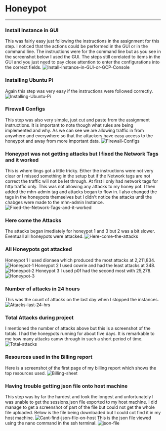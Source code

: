 # Honeypot
<hr>
<b><h3>Install Instance in GUI</h3></b>
This was fairly easy just following the instructions in the assignment for this step. I noticed that the actions could be performed in the GUI or in the command line. The instructions were for the command line but as you see in the screenshot below I used the GUI. The steps still corelated to items in the GUI and you just need to pay close attention to enter the configurations into the correct fields.
<img src="https://i.ibb.co/JC2pkhN/Install-Instance-in-GUI-or-GCP-Console.png" alt="Install-Instance-in-GUI-or-GCP-Console" border="0"></a>
<b><h3>Installing Ubuntu Pi</h3></b>
Again this step was very easy if the instructions were followed correctly.
<img src="https://i.ibb.co/VvCnbKw/Installing-Ubuntu-Pi.png" alt="Installing-Ubuntu-Pi" border="0"></a>
<b><h3>Firewall Configs</h3></b>
This step was also very simple, just cut and paste from the assignment instructions. It is important to note though what rules are being implemented and why. As we can see we are allowing traffic in from anywhere and everywhere so that the attackers have easy access to the honeypot and away from more important data.
<img src="https://i.ibb.co/kMBCMQX/Firewall-Configs.png" alt="Firewall-Configs" border="0"></a>
<b><h3>Honeypot was not getting attacks but I fixed the Network Tags and it worked</h3></b>
This is where tings got a little tricky. Either the instructions were not very clear or I missed something in the setup but if the Network tags are not correct the traffic will not be let through. At first I only had network tags for http traffic only. This was not allowing any attacks to my honey pot. I then added the mhn-admin tag and attacks began to flow in. I also changed the tags in the honeypots themselves but I didn't notice the attacks until the chabges were made to the mhn-admin Instance.
<img src="https://i.ibb.co/hWPXwdG/Fixed-the-Network-Tags-and-it-worked.png" alt="Fixed-the-Network-Tags-and-it-worked" border="0"></a>
<b><h3>Here come the Attacks</h3></b>
The attacks began imediately for honeypot 1 and 3 but 2 was a bit slower. Eventuall all honeypots were attacked. 
<img src="https://i.ibb.co/0BFTqjT/Here-come-the-attacks.png" alt="Here-come-the-attacks" border="0"></a>
<b><h3>All Honeypots got attacked</h3></b>
Honeypot 1 I used dionaea which produced the most attacks at 2,211,834.
<img src="https://i.ibb.co/Jsj8XH1/Honeypot-1.png" alt="Honeypot-1" border="0"></a>
Honeypot 2 I used cowrie and had the least attacks at 348.
<img src="https://i.ibb.co/BN42xL3/Honeypot-2.png" alt="Honeypot-2" border="0"></a>
Honeypot 3 I used p0f had the second most with 25,278.
<img src="https://i.ibb.co/VtCnLN6/Honeypot-3.png" alt="Honeypot-3" border="0"></a>
<b><h3>Number of attacks in 24 hours</h3></b>
This was the count of attacks on the last day when I stopped the instances.
<img src="https://i.ibb.co/kQgZfyp/Attacks-last-24-hrs.png" alt="Attacks-last-24-hrs" border="0"></a>
<b><h3>Total Attacks during project</h3></b>
I mentioned the number of attacks above but this is a screenshot of the totals. I had the honeypots running for about five days. It is remarkable to me how many attacks camw through in such a short period of time.
<img src="https://i.ibb.co/B6qYzcj/Total-attacks.png" alt="Total-attacks" border="0"></a>
<b><h3>Resources used in the Billing report</h3></b>
Here is a screenshot of the first page of my billing report which shows the top resources used.
<img src="https://i.ibb.co/vZgzRnP/Billing-sheet.png" alt="Billing-sheet" border="0"></a>
<b><h3>Having trouble getting json file onto host machine</h3></b>
This step was by far the hardest and took the longest and unfortunately I was unable to get the sessions.json file exported to my host machine. I did manage to get a screenshot of part of the file but could not get the whole file uploaded. Below is the file being downloaded but I could cot find it in my host machine. 
<img src="https://i.ibb.co/3WdJcKX/Cant-find-json-file-on-host.png" alt="Cant-find-json-file-on-host" border="0"></a>
This is the json file viewed using the nano command in the ssh terminal.
<img src="https://i.ibb.co/dt7Mywr/json-file.png" alt="json-file" border="0"></a>
